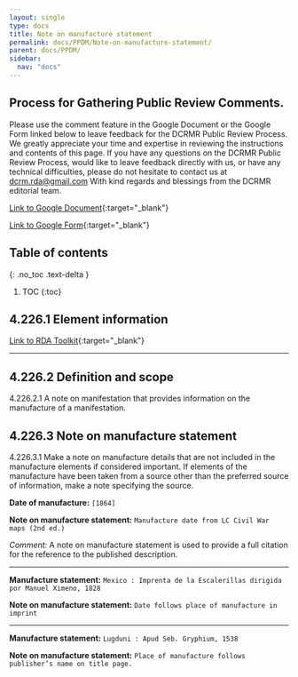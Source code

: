 ```yaml
---
layout: single
type: docs
title: Note on manufacture statement
permalink: docs/PPDM/Note-on-manufacture-statement/
parent: docs/PPDM/
sidebar:
  nav: "docs"
---
```



## Process for Gathering Public Review Comments.
Please use the comment feature in the Google Document or the Google Form linked below to leave feedback for the DCRMR Public Review Process.  We greatly appreciate your time and expertise in reviewing the instructions and contents of this page.  If you have any questions on the DCRMR Public Review Process, would like to leave feedback directly with us, or have any technical difficulties, please do not hesitate to contact us at dcrm.rda@gmail.com  With kind regards and blessings from the DCRMR editorial team.

[Link to Google Document](https://docs.google.com/document/d/1D9XNhx3VgQMJiXpLoechgdSgPdyEKqDO_OrmDwgx_O4/edit#heading=h.rkgo3gie23qj){:target="_blank"}

[Link to Google Form](https://docs.google.com/forms/d/e/1FAIpQLSdNtJkbY1mngdTcvCoB7zZcpaIuuKHvlbyiidP-QunDy14VcQ/viewform){:target="_blank"}

## Table of contents
{: .no_toc .text-delta }

1. TOC
{:toc}


## 4.226.1 Element information

[Link to RDA Toolkit](https://beta.rdatoolkit.org/Content/Index?externalId=en-US_ala-4beea0a4-d574-3241-b7d5-1297717eeea8){:target="_blank"}

---

## 4.226.2 Definition and scope

<a name="4.226.2.1">4.226.2.1</a> A note on manifestation that provides information on the manufacture of a manifestation.

## 4.226.3 Note on manufacture statement

<a name="4.226.3.1">4.226.3.1</a> Make a note on manufacture details that are not included in the manufacture elements if considered important. If elements of the manufacture have been taken from a source other than the preferred source of information, make a note specifying the source.

**Date of manufacture:** ```[1864]```

**Note on manufacture statement:** ```Manufacture date from LC Civil War maps (2nd ed.)```

*Comment:* A note on manufacture statement is used to provide a full citation for the reference to the published description.

---

**Manufacture statement:** ```Mexico : Imprenta de la Escalerillas dirigida por Manuel Ximeno, 1828```

**Note on manufacture statement:** ```Date follows place of manufacture in imprint```

---

**Manufacture statement:** ```Lugduni : Apud Seb. Gryphium, 1538```

**Note on manufacture statement:** ```Place of manufacture follows publisher’s name on title page.```
